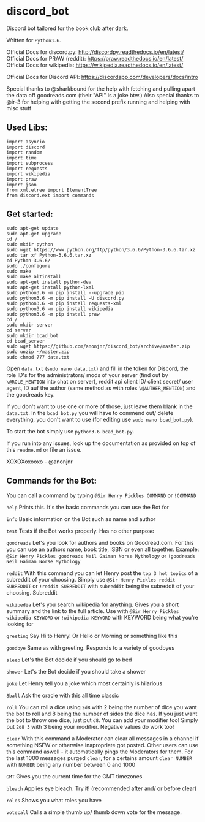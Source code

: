 # discord_bot
Discord bot tailored for the book club after dark.

Written for `Python3.6`.

Official Docs for discord.py: http://discordpy.readthedocs.io/en/latest/
Official Docs for PRAW (reddit): https://praw.readthedocs.io/en/latest/
Official Docs for wikipedia: https://wikipedia.readthedocs.io/en/latest/

Official Docs for Discord API: https://discordapp.com/developers/docs/intro


Special thanks to @sharkbound for the help with fetching and pulling apart the data off goodreads.com (their "API" is a joke btw.)
Also special thanks to @ir-3 for helping with getting the second prefix running and helping with misc stuff

## Used Libs:

```
import asyncio
import discord
import random
import time
import subprocess
import requests
import wikipedia
import praw
import json
from xml.etree import ElementTree
from discord.ext import commands
```
## Get started:

```
sudo apt-get update
sudo apt-get upgrade
cd /
sudo mkdir python
sudo wget https://www.python.org/ftp/python/3.6.6/Python-3.6.6.tar.xz
sudo tar xf Python-3.6.6.tar.xz
cd Python-3.6.6/
sudo ./configure
sudo make
sudo make altinstall
sudo apt-get install python-dev
sudo apt-get install python-lxml
sudo python3.6 -m pip install --upgrade pip
sudo python3.6 -m pip install -U discord.py
sudo python3.6 -m pip install requests-xml
sudo python3.6 -m pip install wikipedia
sudo python3.6 -m pip install praw
cd /
sudo mkdir server
cd server
sudo mkdir bcad_bot
cd bcad_server
sudo wget https://github.com/anonjnr/discord_bot/archive/master.zip
sudo unzip ~/master.zip
sudo chmod 777 data.txt
```

Open `data.txt` (`sudo nano data.txt`) and fill in the token for Discord, the role ID's for the administrators/ mods of your server (find out by `\@ROLE_MENTION` into chat on server), reddit api client ID/ client secret/ user agent, ID auf the author (same method as with roles `\@AUTHER_MENTION`) and the goodreads key.

If you don't want to use one or more of those, just leave them blank in the `data.txt`. In the `bcad_bot.py` you will have to commend out/ delete everything, you don't want to use (for editing use `sudo nano bcad_bot.py`).

To start the bot simply use `python3.6 bcad_bot.py`.

If you run into any issues, look up the documentation as provided on top of this `readme.md` or file an issue.

XOXOXoxooxo - @anonjnr

## Commands for the Bot:

You can call a command by typing `@Sir Henry Pickles COMMAND` or `!COMMAND`

`help`
Prints this. It's the basic commands you can use the Bot for

`info`
Basic information on the Bot such as name and author

`test`
Tests if the Bot works properly. Has no other purpose

`goodreads`
Let's you look for authors and books on Goodread.com. For this you can use an authors name, book title, ISBN or even all together. Example: `@Sir Henry Pickles goodreads Neil Gaiman Norse Mythology` or `!goodreads Neil Gaiman Norse Mythology`

`reddit`
With this command you can let Henry post the `top 3 hot topics` of a subreddit of your choosing. Simply use `@Sir Henry Pickles reddit SUBREDDIT` or `!reddit SUBREDDIT` with `subreddit` being the subreddit of your choosing. Subreddit
    
`wikipedia`
Let's you search wikipedia for anything. Gives you a short summary and the link to the full article. Use with `@Sir Henry Pickles wikipedia KEYWORD` or `!wikipedia KEYWORD` with KEYWORD being what you're looking for

`greeting`
Say Hi to Henry! Or Hello or Morning or something like this

`goodbye`
Same as with greeting. Responds to a variety of goodbyes

`sleep`
Let's the Bot decide if you should go to bed

`shower`
Let's the Bot decide if you should take a shower

`joke`
Let Henry tell you a joke which most certainly is hilarious

`8ball`
Ask the oracle with this all time classic

`roll`
You can roll a dice using `2d8` with 2 being the number of dice you want the bot to roll and 8 being the number of sides the dice has. If you just want the bot to throw one dice, just put `d8`. You can add your modifier too! Simply put `2d8 3` with 3 being your modifier. Negative values do work too!

`clear`
With this command a Moderator can clear all messages in a channel if something NSFW or otherwise inapropriate got posted. Other users can use this command aswell - it automatically pings the Moderators for them. For the last 1000 messages purged `clear`, for a certains amount `clear NUMBER` with `NUMBER` being any number between 0 and 1000

`GMT`
Gives you the current time for the GMT timezones

`bleach`
Applies eye bleach. Try it! (recommended after and/ or before clear)

`roles`
Shows you what roles you have

`votecall`
Calls a simple thumb up/ thumb down vote for the message.


